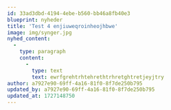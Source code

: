 ```yaml
---
id: 33ad3dbd-4194-4ebe-b560-bb46a8fb40e3
blueprint: nyheder
title: 'Test 4 enjiuweqroinheojhbwe'
image: img/synger.jpg
nyhed_content:
  -
    type: paragraph
    content:
      -
        type: text
        text: ewrfgrehtrhtehrethtrhretghtretjeyjtry
author: a7927e90-69ff-4a16-81f0-8f7de250b795
updated_by: a7927e90-69ff-4a16-81f0-8f7de250b795
updated_at: 1727148750
---
```

